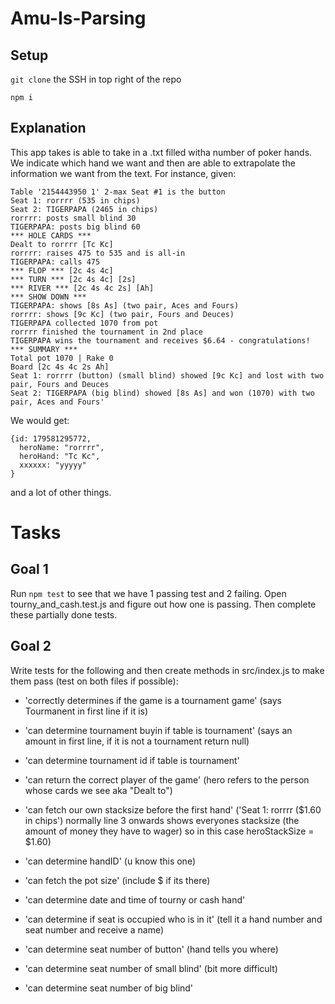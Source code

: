 # Amu-Is-Parsing

## Setup

`git clone` the SSH in top right of the repo

`npm i`

## Explanation

This app takes is able to take in a .txt filled witha number of poker hands. We indicate which hand we want and then are able to extrapolate the information we want from the text. For instance, given:

```PokerStars Hand #179581295772: Tournament #2154443950, $3.32+$0.18 USD Hold'em No Limit - Match Round I, Level V (30/60) - 2017/12/15 16:22:27 WET [2017/12/15 11:22:27 ET]
Table '2154443950 1' 2-max Seat #1 is the button
Seat 1: rorrrr (535 in chips)
Seat 2: TIGERPAPA (2465 in chips)
rorrrr: posts small blind 30
TIGERPAPA: posts big blind 60
*** HOLE CARDS ***
Dealt to rorrrr [Tc Kc]
rorrrr: raises 475 to 535 and is all-in
TIGERPAPA: calls 475
*** FLOP *** [2c 4s 4c]
*** TURN *** [2c 4s 4c] [2s]
*** RIVER *** [2c 4s 4c 2s] [Ah]
*** SHOW DOWN ***
TIGERPAPA: shows [8s As] (two pair, Aces and Fours)
rorrrr: shows [9c Kc] (two pair, Fours and Deuces)
TIGERPAPA collected 1070 from pot
rorrrr finished the tournament in 2nd place
TIGERPAPA wins the tournament and receives $6.64 - congratulations!
*** SUMMARY ***
Total pot 1070 | Rake 0
Board [2c 4s 4c 2s Ah]
Seat 1: rorrrr (button) (small blind) showed [9c Kc] and lost with two pair, Fours and Deuces
Seat 2: TIGERPAPA (big blind) showed [8s As] and won (1070) with two pair, Aces and Fours'
```

We would get:

```
{id: 179581295772,
  heroName: "rorrrr",
  heroHand: "Tc Kc",
  xxxxxx: "yyyyy"
}
```

and a lot of other things.

# Tasks

## Goal 1

Run `npm test` to see that we have 1 passing test and 2 failing. Open tourny_and_cash.test.js and figure out how one is passing. Then complete these partially done tests.

## Goal 2

Write tests for the following and then create methods in src/index.js to make them pass (test on both files if possible):

* 'correctly determines if the game is a tournament game' (says Tourmanent in first line if it is)

* 'can determine tournament buyin if table is tournament' (says an amount in first line, if it is not a tournament return null)

* 'can determine tournament id if table is tournament'

* 'can return the correct player of the game' (hero refers to the person whose cards we see aka "Dealt to")

* 'can fetch our own stacksize before the first hand' ('Seat 1: rorrrr ($1.60 in chips') normally line 3 onwards shows everyones stacksize (the amount of money they have to wager) so in this case heroStackSize = $1.60)

* 'can determine handID' (u know this one)

* 'can fetch the pot size' (include $ if its there)

* 'can determine date and time of tourny or cash hand'

* 'can determine if seat is occupied who is in it' (tell it a hand number and seat number and receive a name)

* 'can determine seat number of button' (hand tells you where)

* 'can determine seat number of small blind' (bit more difficult)

* 'can determine seat number of big blind'
